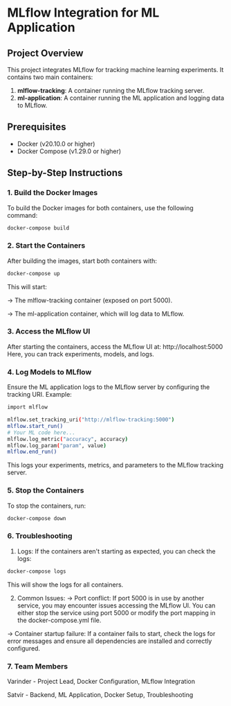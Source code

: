 # MLflow Integration for ML Application

## Project Overview
This project integrates MLflow for tracking machine learning experiments. It contains two main containers:
1. **mlflow-tracking**: A container running the MLflow tracking server.
2. **ml-application**: A container running the ML application and logging data to MLflow.

## Prerequisites
- Docker (v20.10.0 or higher)
- Docker Compose (v1.29.0 or higher)

## Step-by-Step Instructions

### 1. **Build the Docker Images**
To build the Docker images for both containers, use the following command:
```bash
docker-compose build
```
### 2. **Start the Containers**
After building the images, start both containers with:
```bash
docker-compose up
```
This will start:

-> The mlflow-tracking container (exposed on port 5000).

-> The ml-application container, which will log data to MLflow.

### 3. **Access the MLflow UI**
After starting the containers, access the MLflow UI at:
http://localhost:5000
Here, you can track experiments, models, and logs.

### 4. **Log Models to MLflow**
Ensure the ML application logs to the MLflow server by configuring the tracking URI. Example:
``` bash
import mlflow

mlflow.set_tracking_uri("http://mlflow-tracking:5000")
mlflow.start_run()
# Your ML code here...
mlflow.log_metric("accuracy", accuracy)
mlflow.log_param("param", value)
mlflow.end_run()
```
This logs your experiments, metrics, and parameters to the MLflow tracking server.

### 5. **Stop the Containers**
To stop the containers, run:
```bash
docker-compose down
```

### 6. **Troubleshooting**
1. Logs:
If the containers aren't starting as expected, you can check the logs:
``` bash
docker-compose logs
```
This will show the logs for all containers.

2. Common Issues:
-> Port conflict: If port 5000 is in use by another service, you may encounter issues accessing the MLflow UI. You can either stop the service using port 5000 or modify the port mapping in the docker-compose.yml file.

-> Container startup failure: If a container fails to start, check the logs for error messages and ensure all dependencies are installed and correctly configured.

### 7. **Team Members**
Varinder - Project Lead, Docker Configuration, MLflow Integration

Satvir - Backend, ML Application, Docker Setup, Troubleshooting


